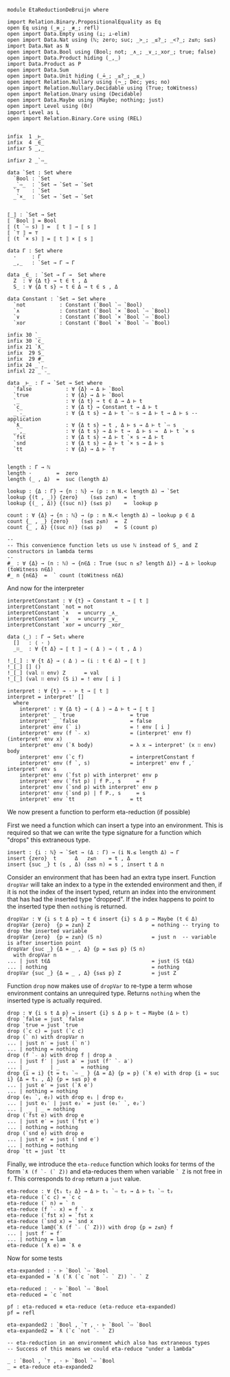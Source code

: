 <!-- -*-agda2-*- -->

```
module EtaReductionDeBruijn where

import Relation.Binary.PropositionalEquality as Eq
open Eq using (_≡_; _≢_; refl)
open import Data.Empty using (⊥; ⊥-elim)
open import Data.Nat using (ℕ; zero; suc; _>_; _≤?_; _<?_; z≤n; s≤s)
import Data.Nat as N
open import Data.Bool using (Bool; not; _∧_; _∨_;_xor_; true; false)
open import Data.Product hiding (_,_)
import Data.Product as P
open import Data.Sum
open import Data.Unit hiding (_≟_; _≤?_; _≤_)
open import Relation.Nullary using (¬_; Dec; yes; no)
open import Relation.Nullary.Decidable using (True; toWitness)
open import Relation.Unary using (Decidable)
open import Data.Maybe using (Maybe; nothing; just)
open import Level using (0ℓ)
import Level as L
open import Relation.Binary.Core using (REL)


infix  1 _⊢_
infix  4 _∈_
infixr 5 _,_

infixr 2 _`⇨_

data `Set : Set where
  `Bool : `Set
  _`⇨_  : `Set → `Set → `Set
  `⊤    : `Set
  _`×_  : `Set → `Set → `Set


⟦_⟧ : `Set → Set
⟦ `Bool ⟧ = Bool
⟦ (t `⇨ s) ⟧ =  ⟦ t ⟧ → ⟦ s ⟧
⟦ `⊤ ⟧ = ⊤
⟦ (t `× s) ⟧ = ⟦ t ⟧ × ⟦ s ⟧

data Γ : Set where
  ·     : Γ
  _,_   : `Set → Γ → Γ

data _∈_ : `Set → Γ →  Set where
  Z  : ∀ {Δ t} → t ∈ t , Δ
  S_ : ∀ {Δ t s} → t ∈ Δ → t ∈ s , Δ

data Constant : `Set → Set where
  `not           : Constant (`Bool `⇨ `Bool)
  `∧             : Constant (`Bool `× `Bool `⇨ `Bool)
  `∨             : Constant (`Bool `× `Bool `⇨ `Bool)
  `xor           : Constant (`Bool `× `Bool `⇨ `Bool)

infix 30 `_
infix 30 `c_
infix 21 `ƛ_
infix  29 S_
infix  29 #_
infix 24 _`,_
infixl 22 _`₋_

data _⊢_ : Γ → `Set → Set where
  `false           : ∀ {Δ} → Δ ⊢ `Bool
  `true            : ∀ {Δ} → Δ ⊢ `Bool
  `_               : ∀ {Δ t} → t ∈ Δ → Δ ⊢ t
  `c_              : ∀ {Δ t} → Constant t → Δ ⊢ t
  _`₋_             : ∀ {Δ t s} → Δ ⊢ t `⇨ s → Δ ⊢ t → Δ ⊢ s --application
  `ƛ_              : ∀ {Δ t s} → t , Δ ⊢ s → Δ ⊢ t `⇨ s
  _`,_             : ∀ {Δ t s} → Δ ⊢ t →  Δ ⊢ s →  Δ ⊢ t `× s
  `fst             : ∀ {Δ t s} → Δ ⊢ t `× s → Δ ⊢ t
  `snd             : ∀ {Δ t s} → Δ ⊢ t `× s → Δ ⊢ s
  `tt              : ∀ {Δ} → Δ ⊢ `⊤


length : Γ → ℕ
length ·        =  zero
length (_ , Δ)  =  suc (length Δ)

lookup : {Δ : Γ} → {n : ℕ} → (p : n N.< length Δ) → `Set
lookup {(t , _)} {zero}    (s≤s z≤n)  =  t
lookup {(_ , Δ)} {(suc n)} (s≤s p)    =  lookup p

count : ∀ {Δ} → {n : ℕ} → (p : n N.< length Δ) → lookup p ∈ Δ
count {_ , _} {zero}    (s≤s z≤n)  =  Z
count {_ , Δ} {(suc n)} (s≤s p)    =  S (count p)

--
-- This convenience function lets us use ℕ instead of S_ and Z constructors in lambda terms
--
#_ : ∀ {Δ} → (n : ℕ) → {n∈Δ : True (suc n ≤? length Δ)} → Δ ⊢ lookup (toWitness n∈Δ)
#_ n {n∈Δ}  =  ` count (toWitness n∈Δ)
```

And now for the interpreter

```
interpretConstant : ∀ {t} → Constant t → ⟦ t ⟧
interpretConstant `not = not
interpretConstant `∧   = uncurry _∧_
interpretConstant `∨   = uncurry _∨_
interpretConstant `xor = uncurry _xor_

data ⟨_⟩ : Γ → Set₁ where
  []   : ⟨ · ⟩
  _∷_  : ∀ {t Δ} → ⟦ t ⟧ → ⟨ Δ ⟩ → ⟨ t , Δ ⟩

!_[_] : ∀ {t Δ} → ⟨ Δ ⟩ → (i : t ∈ Δ) → ⟦ t ⟧
!_[_] [] ()
!_[_] (val ∷ env) Z      = val
!_[_] (val ∷ env) (S i) = ! env [ i ]

interpret : ∀ {t} → · ⊢ t → ⟦ t ⟧
interpret = interpret' []
  where
    interpret' : ∀ {Δ t} → ⟨ Δ ⟩ → Δ ⊢ t → ⟦ t ⟧
    interpret' _ `true                  = true
    interpret' _ `false                 = false
    interpret' env (` i)                = ! env [ i ]
    interpret' env (f `₋ x)             = (interpret' env f) (interpret' env x)
    interpret' env (`ƛ body)            = λ x → interpret' (x ∷ env) body
    interpret' env (`c f)               = interpretConstant f
    interpret' env (f `, s)             = interpret' env f ,′ interpret' env s
    interpret' env (`fst p) with interpret' env p
    interpret' env (`fst p) | f P., s     = f
    interpret' env (`snd p) with interpret' env p
    interpret' env (`snd p) | f P., s     = s
    interpret' env `tt                  = tt
```

We now present a function to perform eta-reduction (if possible)

First we need a function which can insert a type into an
environment. This is required so that we can write
the type signature for a function which "drops" this
extraneous type.

```
insert : {i : ℕ} → `Set → (Δ : Γ) → (i N.≤ length Δ) → Γ
insert {zero}  t      Δ   z≤n    = t , Δ
insert {suc _} t (s , Δ) (s≤s n) = s , insert t Δ n
```

Consider an environment that has been had an extra type
insert. Function `dropVar` will take an index to a type in the
extended environment and then, if it is not the index of the insert
typed, return an index into the environment that has had the inserted
type "dropped". If the index happens to point to the inserted type
then `nothing` is returned.

```
dropVar : ∀ {i s t Δ p} → t ∈ insert {i} s Δ p → Maybe (t ∈ Δ)
dropVar {zero}  {p = z≤n} Z                    = nothing -- trying to drop the inserted variable
dropVar {zero}  {p = z≤n} (S n)                = just n  -- variable is after insertion point
dropVar {suc _} {Δ = _ , Δ} {p = s≤s p} (S n)
  with dropVar n
... | just t∈Δ                                 = just (S t∈Δ)
... | nothing                                  = nothing
dropVar {suc _} {Δ = _ , Δ} {s≤s p} Z          = just Z
```

Function `drop` now makes use of `dropVar` to re-type a
term whose environment contains an unrequired type.
Returns `nothing` when the inserted type is actually
required.

```
drop : ∀ {i s t Δ p} → insert {i} s Δ p ⊢ t → Maybe (Δ ⊢ t)
drop `false = just `false
drop `true = just `true
drop (`c c) = just (`c c)
drop (` n) with dropVar n
... | just n′ = just (` n′)
... | nothing = nothing
drop (f `₋ a) with drop f | drop a
... | just f′ | just a′ = just (f′ `₋ a′)
... | _       | _       = nothing
drop {i = i} {t = t₁ `⇨ _ } {Δ = Δ} {p = p} (`ƛ e) with drop {i = suc i} {Δ = t₁ , Δ} {p = s≤s p} e
... | just e′ = just (`ƛ e′)
... | nothing = nothing
drop (e₁ `, e₂) with drop e₁ | drop e₂
... | just e₁′ | just e₂′ = just (e₁′ `, e₂′)
... |  _ | _ = nothing
drop (`fst e) with drop e
... | just e′ = just (`fst e′)
... | nothing = nothing
drop (`snd e) with drop e
... | just e′ = just (`snd e′)
... | nothing = nothing
drop `tt = just `tt
```

Finally, we introduce the `eta-reduce` function which looks for terms
of the form `` `ƛ (f `₋ (` Z)) `` and eta-reduces them when variable
`` ` Z `` is not free in `f`. This corresponds to `drop` return a
`just` value.


```
eta-reduce : ∀ {t₁ t₂ Δ} → Δ ⊢ t₁ `⇨ t₂ → Δ ⊢ t₁ `⇨ t₂
eta-reduce (`c c) = `c c
eta-reduce (` n) = ` n
eta-reduce (f `₋ x) = f `₋ x
eta-reduce (`fst x) = `fst x
eta-reduce (`snd x) = `snd x
eta-reduce lam@(`ƛ (f `₋ (` Z))) with drop {p = z≤n} f
... | just f′ = f′
... | nothing = lam
eta-reduce (`ƛ e) = `ƛ e
```

Now for some tests

```
eta-expanded : · ⊢ `Bool `⇨ `Bool
eta-expanded = `ƛ (`ƛ (`c `not `₋ ` Z)) `₋ ` Z

eta-reduced :  · ⊢ `Bool `⇨ `Bool
eta-reduced = `c `not

pf : eta-reduced ≡ eta-reduce (eta-reduce eta-expanded)
pf = refl

eta-expanded2 : `Bool , `⊤ , · ⊢ `Bool `⇨ `Bool
eta-expanded2 = `ƛ (`c `not `₋ ` Z)

-- eta-reduction in an environment which also has extraneous types
-- Success of this means we could eta-reduce "under a lambda"

_ : `Bool , `⊤ , · ⊢ `Bool `⇨ `Bool
_ = eta-reduce eta-expanded2
```
